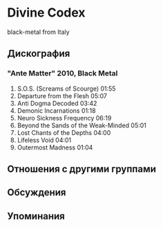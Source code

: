 # Divine Codex

black-metal from Italy

## Дискография

### "Ante Matter" 2010, Black Metal

1. S.O.S. (Screams of Scourge) 01:55	 
2. Departure from the Flesh 05:07	 
3. Anti Dogma Decoded 03:42	 
4. Demonic Incarnations 01:18	 
5. Neuro Sickness Frequency 06:19	 
6. Beyond the Sands of the Weak-Minded 05:01	 
7. Lost Chants of the Depths 04:00	 
8. Lifeless Void 04:01	 
9. Outermost Madness 01:04


## Отношения с другими группами


## Обсуждения


## Упоминания

